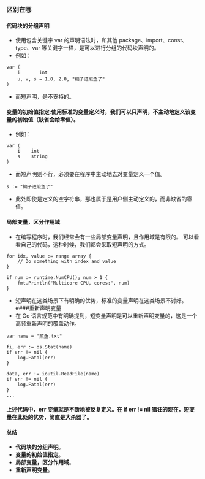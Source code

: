 ### 区别在哪
#### 代码块的分组声明
* 使用包含关键字 var 的声明语法时，和其他 package、import、const、type、var 等关键字一样，是可以进行分组的代码块声明的。
* 例如：
```
var (
    i       int
    u, v, s = 1.0, 2.0, "脑子进煎鱼了"
)
```
* 而短声明，是不支持的。
#### 变量的初始值指定:使用标准的变量定义时，我们可以只声明，不主动地定义该变量的初始值（缺省会给零值）。

* 例如：
```
var (
    i    int
    s    string
)
```
* 而短声明则不行，必须要在程序中主动地去对变量定义一个值。
```
s := "脑子进煎鱼了"
```
* 此处即使是定义的空字符串，那也属于是用户侧主动定义的，而非缺省的零值。
#### 局部变量，区分作用域
* 在编写程序时，我们经常会有一些局部变量声明，且作用域是有限的。 可以看看自己的代码，这种时候，我们都会采取短声明的方式。
```
for idx, value := range array {
    // Do something with index and value
}

if num := runtime.NumCPU(); num > 1 {
    fmt.Println("Multicore CPU, cores:", num)
}
```
* 短声明在这类场景下有明确的优势，标准的变量声明在这类场景不讨好。
####重新声明变量
* 在 Go 语言规范中有明确提到，短变量声明是可以重新声明变量的，这是一个高频重新声明的覆盖动作。
```
var name = "煎鱼.txt"

fi, err := os.Stat(name)
if err != nil {
    log.Fatal(err)
}

data, err := ioutil.ReadFile(name)
if err != nil {
    log.Fatal(err)
}
...
```
#### 上述代码中，err 变量就是不断地被反复定义。在 if err != nil 猖狂的现在，短变量在此处的优势，简直是大杀器了。
#### 总结

* **代码块的分组声明**。
* **变量的初始值指定**。
* **局部变量，区分作用域**。
* **重新声明变量**。
